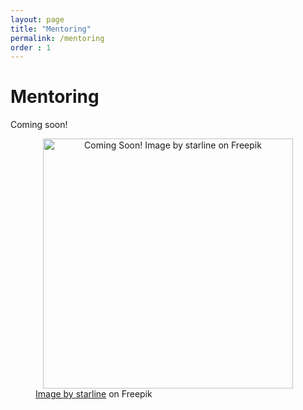 ```yaml
---
layout: page
title: "Mentoring"
permalink: /mentoring
order : 1
---
```

# Mentoring
Coming soon!

<figure>
<center><img src="{{ site.baseurl }}/images/coming_soon.jpg" alt="Coming Soon! Image by starline on Freepik" width="400"/></center>
<figcaption><a href="https://www.freepik.com/free-vector/coming-soon-teaser-promo-display-background_18505053.htm#query=coming%20soon&position=6&from_view=search&track=sph">Image by starline</a> on Freepik</figcaption>
</figure>

